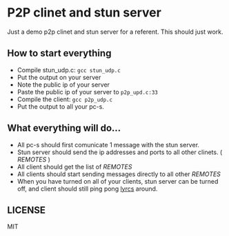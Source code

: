 # P2P clinet and stun server

Just a demo p2p clinet and stun server for a referent.
This should just work.

## How to start everything
* Compile stun_udp.c: `gcc stun_udp.c`
* Put the output on your server
* Note the public ip of your server
* Paste the public ip of your server to ``p2p_upd.c:33``
* Compile the client: `gcc p2p_udp.c`
* Put the output to all your pc-s.


## What everything will do...

* All pc-s should first comunicate 1 message with the stun server.
* Stun server should send the ip addresses and ports to all other clinets. ( *REMOTES* )
* All client should get the list of *REMOTES*
* All clients should start sending messages directly to all other *REMOTES*
* When you have turned on all of your clients, stun server can be turned off,
  and client should still ping pong [lyrcs](https://www.youtube.com/watch?v=sNPnbI1arSE) around.

## LICENSE

MIT


